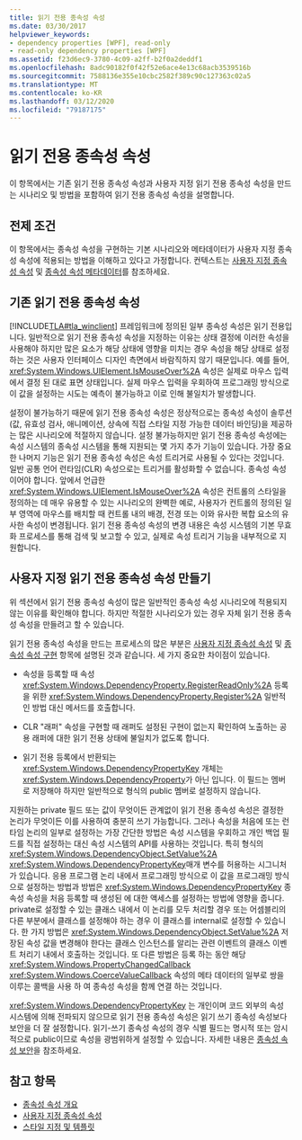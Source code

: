 ```yaml
---
title: 읽기 전용 종속성 속성
ms.date: 03/30/2017
helpviewer_keywords:
- dependency properties [WPF], read-only
- read-only dependency properties [WPF]
ms.assetid: f23d6ec9-3780-4c09-a2ff-b2f0a2deddf1
ms.openlocfilehash: 8adc90182f0f42f52e6ace4e13c68acb3539516b
ms.sourcegitcommit: 7588136e355e10cbc2582f389c90c127363c02a5
ms.translationtype: MT
ms.contentlocale: ko-KR
ms.lasthandoff: 03/12/2020
ms.locfileid: "79187175"
---
```

# <a name="read-only-dependency-properties"></a>읽기 전용 종속성 속성
이 항목에서는 기존 읽기 전용 종속성 속성과 사용자 지정 읽기 전용 종속성 속성을 만드는 시나리오 및 방법을 포함하여 읽기 전용 종속성 속성을 설명합니다.  

<a name="prerequisites"></a>
## <a name="prerequisites"></a>전제 조건  
 이 항목에서는 종속성 속성을 구현하는 기본 시나리오와 메타데이터가 사용자 지정 종속성 속성에 적용되는 방법을 이해하고 있다고 가정합니다. 컨텍스트는 [사용자 지정 종속성 속성](custom-dependency-properties.md) 및 [종속성 속성 메타데이터](dependency-property-metadata.md)를 참조하세요.  
  
<a name="existing"></a>
## <a name="existing-read-only-dependency-properties"></a>기존 읽기 전용 종속성 속성  
 [!INCLUDE[TLA#tla_winclient](../../../../includes/tlasharptla-winclient-md.md)] 프레임워크에 정의된 일부 종속성 속성은 읽기 전용입니다. 일반적으로 읽기 전용 종속성 속성을 지정하는 이유는 상태 결정에 이러한 속성을 사용해야 하지만 많은 요소가 해당 상태에 영향을 미치는 경우 속성을 해당 상태로 설정하는 것은 사용자 인터페이스 디자인 측면에서 바람직하지 않기 때문입니다. 예를 들어, <xref:System.Windows.UIElement.IsMouseOver%2A> 속성은 실제로 마우스 입력에서 결정 된 대로 표면 상태입니다. 실제 마우스 입력을 우회하여 프로그래밍 방식으로 이 값을 설정하는 시도는 예측이 불가능하고 이로 인해 불일치가 발생합니다.  
  
 설정이 불가능하기 때문에 읽기 전용 종속성 속성은 정상적으로는 종속성 속성이 솔루션(값, 유효성 검사, 애니메이션, 상속에 직접 스타일 지정 가능한 데이터 바인딩)을 제공하는 많은 시나리오에 적절하지 않습니다. 설정 불가능하지만 읽기 전용 종속성 속성에는 속성 시스템의 종속성 시스템을 통해 지원되는 몇 가지 추가 기능이 있습니다. 가장 중요한 나머지 기능은 읽기 전용 종속성 속성은 속성 트리거로 사용될 수 있다는 것입니다. 일반 공통 언어 런타임(CLR) 속성으로는 트리거를 활성화할 수 없습니다. 종속성 속성이어야 합니다. 앞에서 언급한 <xref:System.Windows.UIElement.IsMouseOver%2A> 속성은 컨트롤의 스타일을 정의하는 데 매우 유용할 수 있는 시나리오의 완벽한 예로, 사용자가 컨트롤의 정의된 일부 영역에 마우스를 배치할 때 컨트롤 내의 배경, 전경 또는 이와 유사한 복합 요소의 유사한 속성이 변경됩니다. 읽기 전용 종속성 속성의 변경 내용은 속성 시스템의 기본 무효화 프로세스를 통해 검색 및 보고할 수 있고, 실제로 속성 트리거 기능을 내부적으로 지원합니다.  
  
<a name="new"></a>
## <a name="creating-custom-read-only-dependency-properties"></a>사용자 지정 읽기 전용 종속성 속성 만들기  
 위 섹션에서 읽기 전용 종속성 속성이 많은 일반적인 종속성 속성 시나리오에 적용되지 않는 이유를 확인해야 합니다. 하지만 적절한 시나리오가 있는 경우 자체 읽기 전용 종속성 속성을 만들려고 할 수 있습니다.  
  
 읽기 전용 종속성 속성을 만드는 프로세스의 많은 부분은 [사용자 지정 종속성 속성](custom-dependency-properties.md) 및 [종속성 속성 구현](how-to-implement-a-dependency-property.md) 항목에 설명된 것과 같습니다. 세 가지 중요한 차이점이 있습니다.  
  
- 속성을 등록할 때 속성 <xref:System.Windows.DependencyProperty.RegisterReadOnly%2A> 등록을 위한 <xref:System.Windows.DependencyProperty.Register%2A> 일반적인 방법 대신 메서드를 호출합니다.  
  
- CLR "래퍼" 속성을 구현할 때 래퍼도 설정된 구현이 없는지 확인하여 노출하는 공용 래퍼에 대한 읽기 전용 상태에 불일치가 없도록 합니다.  
  
- 읽기 전용 등록에서 반환되는 <xref:System.Windows.DependencyPropertyKey> 개체는 <xref:System.Windows.DependencyProperty>가 아닌 입니다. 이 필드는 멤버로 저장해야 하지만 일반적으로 형식의 public 멤버로 설정하지 않습니다.  
  
 지원하는 private 필드 또는 값이 무엇이든 관계없이 읽기 전용 종속성 속성은 결정한 논리가 무엇이든 이를 사용하여 충분히 쓰기 가능합니다. 그러나 속성을 처음에 또는 런타임 논리의 일부로 설정하는 가장 간단한 방법은 속성 시스템을 우회하고 개인 백업 필드를 직접 설정하는 대신 속성 시스템의 API를 사용하는 것입니다. 특히 형식의 <xref:System.Windows.DependencyObject.SetValue%2A> <xref:System.Windows.DependencyPropertyKey>매개 변수를 허용하는 시그니처가 있습니다. 응용 프로그램 논리 내에서 프로그래밍 방식으로 이 값을 프로그래밍 방식으로 설정하는 방법과 방법은 <xref:System.Windows.DependencyPropertyKey> 종속성 속성을 처음 등록할 때 생성된 에 대한 액세스를 설정하는 방법에 영향을 줍니다. private로 설정할 수 있는 클래스 내에서 이 논리를 모두 처리할 경우 또는 어셈블리의 다른 부분에서 클래스를 설정해야 하는 경우 이 클래스를 internal로 설정할 수 있습니다. 한 가지 방법은 <xref:System.Windows.DependencyObject.SetValue%2A> 저장된 속성 값을 변경해야 한다는 클래스 인스턴스를 알리는 관련 이벤트의 클래스 이벤트 처리기 내에서 호출하는 것입니다. 또 다른 방법은 등록 하는 동안 해당 <xref:System.Windows.PropertyChangedCallback> <xref:System.Windows.CoerceValueCallback> 속성의 메타 데이터의 일부로 쌍을 이루는 콜백을 사용 하 여 종속성 속성을 함께 연결 하는 것입니다.  
  
 <xref:System.Windows.DependencyPropertyKey> 는 개인이며 코드 외부의 속성 시스템에 의해 전파되지 않으므로 읽기 전용 종속성 속성은 읽기 쓰기 종속성 속성보다 보안을 더 잘 설정합니다. 읽기-쓰기 종속성 속성의 경우 식별 필드는 명시적 또는 암시적으로 public이므로 속성을 광범위하게 설정할 수 있습니다. 자세한 내용은 [종속성 속성 보안](dependency-property-security.md)을 참조하세요.  
  
## <a name="see-also"></a>참고 항목

- [종속성 속성 개요](dependency-properties-overview.md)
- [사용자 지정 종속성 속성](custom-dependency-properties.md)
- [스타일 지정 및 템플릿](../../../desktop-wpf/fundamentals/styles-templates-overview.md)
